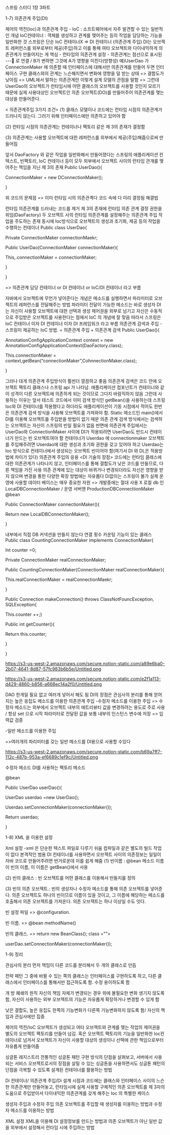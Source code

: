스프링 스터디 1장 3파트

1-7) 의존관계 주입(DI)

제어의 역전(Ioc)과 의존관계 주입 - IoC : 소프트웨어에서 자주 발견할 수 있는 일반적인 개념
IoC컨테이너 : 객체를 생성하고 관계를 맺어주는 등의 작업을 담당하는 기능을 일반화한 것
스프링은 단순 IoC 컨테이너X => DI 컨테이너 (의존관계 주입)
DI는 오브젝트 레퍼런스를 외부로부터 제공(주입)하고 이를 통해 여타 오브젝트와 다이내믹하게 의존관계가 만들어지는 게 핵심 -
런타임의 의존관계 설정 - 의존관계는 점선으로 표시된 --- 로 연결 / B가 변하면 그것에 A가 영향을 미친다(방향성)
예)UserDao 가 ConnectionMaker 에 의존할 때 인터페이스에 대해서만 의존관계를 만들어 두면 인터페이스 구현 클래스와의 관계는 느슨해지면서 변화에 영향을 덜 받는 상태 => 결합도가 낮아짐 => UML에서 말하는 의존관계란 이렇게 설계 모델의 관점을 말함
=> 그런데 UserDao의 오브젝트가 런타임시에 어떤 클래스의 오브젝트를 사용할 것인지 모르기 때문에 실제 사용대상인 오브젝트인 의존 오브젝트(DO)를 만들어주어 의존관계를 맺는 대상을 만들어준다.

< 의존관계주입 3가지 조건> (1) 클래스 모델이나 코드에는 런타임 시점의 의존관계가 드러나지 않는다. 그러기 위해 인터페이스에만 의존하고 있어야 함

(2) 런타임 시점의 의존관계는 컨테이너나 팩토리 같은 제 3의 존재가 결정함

(3) 의존관계는 사용할 오브젝트에 대한 레퍼런스를 외부에서 제공(주입)해줌으로써 만들어짐

앞서 DaoFactory 와 같은 작업을 일반화해서 만들어졌다는 스프링의 애플리케이션 컨텍스트, 빈팩토리, IoC 컨테이너 등이 모두 외부에서 오브젝트 사이의 런타임 관걔를 맺어주는 책임을 지닌 제 3의 존재
Public UserDao(){

ConnectionMaker = new DConnectionMaker();

}

위 코드의 문제점 => 이미 런타임 시의 의존관곅다 코드 속에 다 미리 결정됨 해결법

런타임 의존관계를 드러내는 코드를 제거
제 3의 존재에 런타임 의존 관계 결정 권한을 위임(DaoFactory)
두 오브젝트 사의 런타임 의존관계를 설정해주는 의존관계 주입 작업을 주도하는 존재
동시에 Ioc방식으로 오브젝트의 생성과 초기화, 제공 등의 작업을 수행하는 컨테이너
Public class UserDao{

Private ConnectionMaker connectionMaekr;

Public UserDao(ConnectionMaker connectionMaker){

This,.connectionMaker = connectionMaker;

}

}

=> 의존관계 담당 컨테이너 or DI 컨테이너 or IoC/DI 컨테이너 라고 부름

자바에서 오브젝트에 무언가 넣어준다는 개념은 메소드를 실행하면서 파라미터로 오브젝트의 레퍼런스를 전달해주는 방법
파라미터 전달이 가능한 메소드는 바로 생성자
DI 는 자신이 사용할 오브젝트에 대한 선택과 생성 제어권을 외부로 넘기고 자신은 수동적으로 주입받은 오브젝트를 사용한다는 점에서 IoC 의 개념에 잘 맞음
따라서 스프링은 IoC 컨테이너 이자 DI 컨테이너 이자 DI 프레임워크 라고 부름
의존관계 검색과 주입 - 스프링이 제공하는 IoC 방법. = 의존관계 주입 + 의존관계 검색
Public UserDao(){

AnnotationConfigApplicationContext context = new AnnotationConfigApplicationContext(DaoFactory.class);

This.connectionMaker = context,getBean(“connectionMaker”,CohnnectionMaker.class);

}

그러나 대게 의존관계 주입방식이 훨씬더 깔끔하고 좋음
의존관계 검색은 코드 안에 오브젝트 팩토리 클래스나 스프링 api 가 나타남.
애플리케이션 컴포넌트가 컨테이너와 같이 성격이 다른 오브젝트에 의존하게 되는 것이므로 그다지 바람직하지 않음
그런데 사용하는 이유는 앞서 테스트 코드에서 이미 검색 방식인 getBean()을 사용하는데 스프링 Ioc와 DI 컨테이너를 적용했다고 하더라도 애플리케이션이 기동 시점에서 적어도 한번은 의존관계 검색 방식을 사용해 오브젝트를 가져와야 함.
Static 메소드인 main()에서 DI를 이용해 오브젝트를 주입받을 방법이 없기 때문
의존 관계 검색 방식에서는 검색하는 오브젝트는 자신이 스프링의 빈일 필요가 없음
반면에 의존관계 주입에서는 UserDao와 ConnectionMaker 사이에 DI가 적용되려면 UserDao도 반드시 컨테이너가 만드는 빈 오브젝트여야 함
컨테이너가 Userdao 에 connectionmaker 오브젝트를 주입해주려면 Userdao에 대한 생성과 초기화 권한을 갖고 있어야 하고 Userdao는 Ioc 방식으로 컨테이너에서 생성되는 오브젝트 빈이어야 함(여기서 DI 와 DL은 적용방법에 차이가 있다)
의존관계 주입의 응용 <DI 기술의 장점>
코드에는 런타임 클래스에 대한 의존관계가 나타나지 않고, 인터페이스를 통해 결합도가 낮은 코드를 만들므로, 다른 책임을 가진 사용 의존 관계에 있는 대상이 바뀌거나 변경되더라도 자신은 영향을 받지 않으며 변경을 통한 다양한 확장 방법에는 자유롭다
Di없이는 스프링이 불가
실제 운영에 사용할 데이터 베이스는 매우 중요한 자원 => 개발중에는 절대 사용 X
로컬 db 인 LocalDBConnectionMaker / 운영 서버엔 ProductionDBConnectiionMaker
@bean

Public ConnectionMaker connectionMaker(){

Return new LocalDBConnectionMaker();

}

내부에서 직접 DB 커넥션을 만들지 않는다
연결 횟수 카운팅 기능이 있는 클래스
Public class CountingConnectionMaker implements ConnectionMaker{

Int counter =0;

Private ConnectionMaker realConnectionMaker;

Public CountingConnectionMaker(ConnectionMaker realConnectionMaker){

This.realConnectionMaker = realConnectionMaekr;

}

Public Connection makeConnection() throws ClassNotFouncException, SQLException{

This.counter ++;}

Public int getCounter(){

Return this.counter;

}

}

https://s3-us-west-2.amazonaws.com/secure.notion-static.com/a89e6ba0-2b07-4641-8d87-57fc983b6b5e/Untitled.png

https://s3-us-west-2.amazonaws.com/secure.notion-static.com/e2f1a113-d429-4860-b856-a668ec14a2f0/Untitled.png

DAO 한개일 필요 없고 여러개 넣어서 해도 됨
DI의 장점은 관심사의 분리를 통해 얻어지는 높은 응집도
메소드를 이용한 의존관계 주입 -수정자 메소드를 이용한 주입 => 수정자 메소드는 외부에서 오브젝트 내부의 애트리뷰티 값을 변경하려는 용도로 주로 사용 / 항상 set 으로 시작
파라미터로 전달된 값을 보통 내부의 인스턴스 변수에 저장
=> 입력값 검증

-일반 메소드를 이용한 주입

=>여러개의 파리미터를 갖는 일반 메소드를 DI용으로 사용할 수있다

https://s3-us-west-2.amazonaws.com/secure.notion-static.com/b69a7ff7-112c-487b-953a-ef6689c1ef9c/Untitled.png

수정자 메소드 DI를 사용하는 팩토리 메소드

@bean

Public UserDao userDao(){

UserDao userdao =new UserDao();

Userdao.setConnectionMaker(connectionMaker());

Return userdao;

}

1-8) XML 을 이용한 설정

Xml 설정 -xml 은 단순한 텍스트 파일로 다루기 쉬움
컴파일과 같은 별도의 빌드 작업이 없다
본격적인 범용 DI 컨테이너를 사용하면서 오브젝트 사이의 의존정보는 일일이 자바 코드로 만들어주려면 번거로운데 이를 쉽게 해줌
(1) 빈이름 : @bean 메소드 이름이 빈의 이름, 이 이름은 getBean()에서 사용

(2) 빈의 클래스 : 빈 오브젝트를 어떤 클래스를 이용해서 만들지를 정의

(3) 빈의 의존 오브젝트.: 빈의 생성자나 수정자 메소드를 통해 의존 오브젝트를 넣어준다. 의존 오브젝트도 하나의 빈이므로 이름이 있을 것이고, 그 이름에 해당하는 메소드를 호출해서 의존 오브젝트를 가져온다. 의존 오브젝트는 하나 이상일 수도 잇다.

빈 설정 파일 => @configuration.

빈 이름. => @bean methodName()

빈의 클래스. => return new BeanClass(); class =””>

userDao.setConnectionMaker(connectionMaker());

1-9) 정리

관심사의 분리
먼저 책임이 다른 코드를 분리해서 두 개의 클래스로 만듬

전략 패턴
그 중에 바뀔 수 있는 쪽의 클래스는 인터페이스를 구현하도록 하고, 다른 클래스에서 인터페이스를 통해서만 접근하도록 함. 수정 용이하도록 함

개 방 폐쇄의 원칙
자신의 책임 자체가 변경되는 경우 외에 불필요한 변화 생기지 않도록 함, 자신이 사용하는 외부 오브젝트의 기능은 자유롭게 확장하거나 변경할 수 있게 함

낮은 결합도, 높은 응집도
한쪽의 기능변화가 다른쪽 기능변화하지 않도록 함/ 자신의 책임과 관심사에만 집중

제어의 역전/IoC
오브젝트가 생성되고 여타 오브젝트와 관계를 맺는 작업의 제어권을 별도의 오브젝트 팩토리를 만들어 넘김. 혹은 오브젝트 팩토리의 기능을 일반화한 Ioc컨테이너로 넘겨서 오브젝트가 자신이 사용할 대상의 생성이나 선택에 관한 책임으로부터 자유롭게 만들어줌

싱글톤 레지스트리
전통적인 싱글톤 패턴 구현 방식의 단점을 살펴보고, 서버에서 사용되는 서비스 오브젝트로서의 장점을 살릴 수 있는 싱글톤을 사용하면서도 싱글톤 패턴의 단점을 극복할 수 있도록 설계된 컨테이너를 활용하는 방법

Di 컨테이너/ 의존관계 주입/Di
설계 시점과 코드에는 클래스와 인터페이스 사이의 느슨한 의존관계만 만들어놓고, 런타임시에 실제 사용할 구체적인 의존 오브젝트를 제 3자의 도움으로 주입받아서 다이내믹한 의존관계를 갖게 해주는 Ioc 의 특별한 케이스

생성자 주입과 수정자 주입
의존 오브젝트를 주입할 때 생성자를 이용하는 방법과 수정자 메소드를 이용하는 방법

XML 설정
XML을 이용해 DI 설정정보를 만드는 방법과 의존 오브젝트가 아닌 일반 값을 외부에서 설정해서 런타임 시에 주입하는 방법
